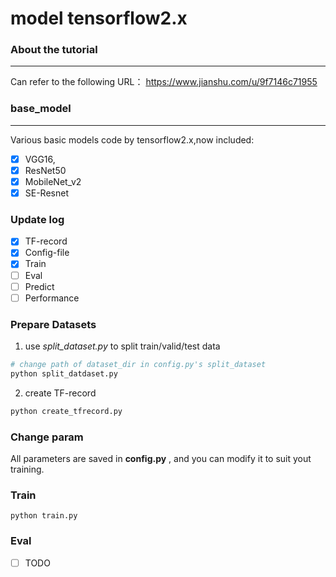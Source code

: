 # model tensorflow2.x

###  About the tutorial
_____
Can refer to the following URL：
https://www.jianshu.com/u/9f7146c71955



### base_model
________
Various basic models code by tensorflow2.x,now included:
- [x] VGG16,
- [x] ResNet50
- [x] MobileNet_v2
- [x] SE-Resnet

### Update log

- [x] TF-record
- [x] Config-file
- [x] Train
- [ ] Eval
- [ ] Predict
- [ ] Performance

### Prepare Datasets
1. use *split_dataset.py* to split train/valid/test data
```bash
# change path of dataset_dir in config.py's split_dataset
python split_datdaset.py 
```
2. create TF-record
```bash
python create_tfrecord.py
```

### Change param

All parameters are saved in **config.py** , and you can modify it to suit yout training.

### Train

```ba
python train.py
```

### Eval

- [ ] TODO